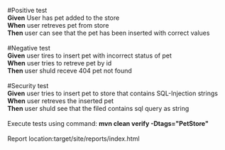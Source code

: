 #Positive test<br/>
**Given** User has pet added to the store<br/>
**When** user retreves pet from store<br/>
**Then** user can see that the pet has been inserted with correct values<br/>
<br/>
#Negative test<br/>
**Given** user tires to insert pet with incorrect status of pet<br/>
**When** user tries to retreve pet by id<br/>
**Then** user shuld receve 404 pet not found<br/>
<br/>
#Security test<br/>
**Given** user tries to insert pet to store that contains SQL-Injection strings<br/> 
**When** user retreves the inserted pet<br/>
**Then** user shuld see that the filed contains sql query as string<br/>
<br/>
Execute tests using command: **mvn clean verify -Dtags="PetStore"**<br/>
<br/>
Report location:target/site/reports/index.html
